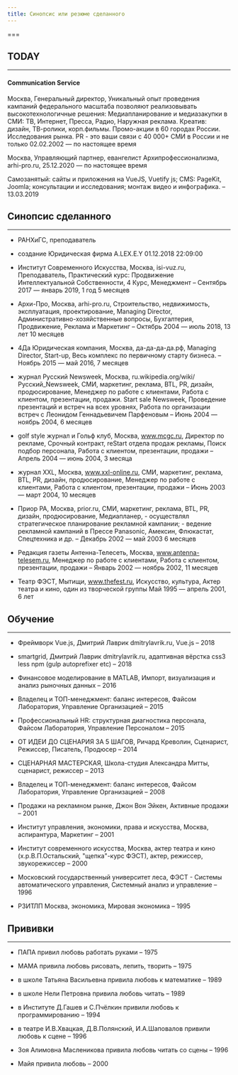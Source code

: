 ```yaml
---
title: Синопсис или резюме сделанного
---
```


===

## TODAY

---

#### Communication Service

Москва, Генеральный директор, Уникальный опыт проведения кампаний федерального масштаба позволяют реализовывать высокотехнологичные решения: Медиапланирование и медиазакупки в СМИ: ТВ, Интернет, Пресса, Радио, Наружная реклама. Креатив: дизайн, ТВ-ролики, корп.фильмы. Промо-акции в 60 городах России. Исследования рынка. PR - это ваши связи с 40 000+ СМИ в России и не только
02.02.2002 — по настоящее время 

Москва, Управляющий партнер, евангелист Архипрофессионализма, arhi-pro.ru, 25.12.2020 — по настоящее время

Самозанятый: сайты и приложения на VueJS, Vuetify js; CMS: PageKit, Joomla; консультации и исследования; монтаж видео и инфографика. – 13.03.2019

## Синопсис сделанного

---

- РАНХиГС, преподаватель

- создание Юридическая фирма A.LEX.E.Y 01.12.2018 22:09:00

- Институт Современного Искусства, Москва, isi-vuz.ru, Преподаватель, Практический курс: Продвижение Интеллектуальной Собственности, 4 Курс, Менеджмент – Сентябрь 2017 — январь 2019, 1 год 5 месяцев

- Архи-Про, Москва, arhi-pro.ru, Строительство, недвижимость, эксплуатация, проектирование, Managing Director, Административно-хозяйственные вопросы, Бухгалтерия, Продвижение, Реклама и Маркетинг – Октябрь 2004 — июль 2018, 13 лет 10 месяцев

- 4Да Юридическая компания, Москва, да-да-да-да.рф, Managing Director, Start-up, Весь комплекс по первичному старту бизнеса. – Ноябрь 2015 — май 2016, 7 месяцев

- журнал Русский Newsweek, Москва, ru.wikipedia.org/wiki/Русский_Newsweek, СМИ, маркетинг, реклама, BTL, PR, дизайн, продюсирование, Менеджер по работе с клиентами, Работа с клиентом, презентации, продажи. Start sale Newsweek, Проведение презентаций и встреч на всех уровнях, Работа по организации встреч с Леонидом Геннадьевичем Парфеновым – Июнь 2004 — ноябрь 2004, 6 месяцев

- golf style журнал и Гольф клуб, Москва, www.mcgc.ru, Директор по рекламе, Срочный контракт, reStart отдела продаж рекламы, Поиск подбор персонала, Работа с клиентом, презентации, продажи – Апрель 2004 — июнь 2004, 3 месяца

- журнал XXL, Москва, www.xxl-online.ru, СМИ, маркетинг, реклама, BTL, PR, дизайн, продюсирование, Менеджер по работе с клиентами, Работа с клиентом, презентации, продажи – Июнь 2003 — март 2004, 10 месяцев

- Приор РА, Москва, prior.ru, СМИ, маркетинг, реклама, BTL, PR, дизайн, продюсирование, Медиапланер, - осуществлял стратегическое планирование рекламной кампании; - ведение рекламной кампаний в Прессе Panasonic, Амексин, Флюкастат, Спецтехника и др. – Декабрь 2002 — май 2003 6 месяцев

- Редакция газеты Антенна-Телесеть, Москва, www.antenna-telesem.ru, Менеджер по работе с клиентами, Работа с клиентом, презентации, продажи  –  Январь 2002 — ноябрь 2002, 11 месяцев

- Театр ФЭСТ, Мытищи, www.thefest.ru, Искусство, культура, Актер театра и кино, один из творческой группы Май 1995 — апрель 2001, 6 лет


## Обучение

---

- Фреймворк Vue.js, Дмитрий Лаврик dmitrylavrik.ru, Vue.js – 2018

- smartgrid, Дмитрий Лаврик dmitrylavrik.ru, адаптивная вёрстка css3 less npm (gulp autoprefixer etc) – 2018

- Финансовое моделирование в MATLAB, Импорт, визуализация и анализ рыночных данных – 2016

- Владелец и ТОП-менеджмент: баланс интересов, Файсом Лаборатория, Управление Организацией – 2015

- Профессиональный HR: структурная диагностика персонала, Файсом Лаборатория, Управление Персоналом – 2015

- ОТ ИДЕИ ДО СЦЕНАРИЯ ЗА 5 ШАГОВ, Ричард Креволин, Сценарист, Режиссер, Писатель, Продюсер – 2014

- СЦЕНАРНАЯ МАСТЕРСКАЯ, Школа-студия Александра Митты, сценарист, режиссер – 2013

- Владелец и ТОП-менеджмент: баланс интересов, Файсом Лаборатория, Управление Организацией – 2008

- Продажи на рекламном рынке, Джон Вон Эйкен, Активные продажи – 2001

- Институт управления, экономики, права и искусства, Москва, аспирантура, Маркетинг – 2001

- Институт современного искусства, Москва, актер театра и кино (х.р.В.П.Остальский, "щепка"-курс ФЭСТ), актер, режиссер, звукорежиссер – 2000

- Московский государственный университет леса, ФЭСТ - Системы автоматического управления, Системный анализ и управление – 1996

- РЗИТЛП Москва, экономика, Мировая экономика – 1995

## Прививки

---

- ПАПА привил любовь работать руками – 1975

- МАМА привила любовь рисовать, лепить, творить – 1975

- в школе Татьяна Васильевна привила любовь к математике – 1989

- в школе Нели Петровна привила любовь читать – 1989

- в Институте Д.Гашев и С.Пчёлкин привили любовь к программированию – 1994

- в театре И.В.Хвацкая, Д.В.Полянский, И.А.Шаповалов привили любовь к сцене – 1996

- Зоя Алимовна Масленикова привила любовь читать со сцены – 1996

- Майя привила любовь – 2000
